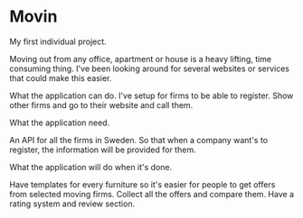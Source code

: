 # Movin
My first individual project.

Moving out from any office, apartment or house is a heavy lifting, time consuming thing.
I've been looking around for several websites or services that could make this easier.

What the application can do.
I've setup for firms to be able to register.
Show other firms and go to their website and call them.

What the application need.

An API for all the firms in Sweden. So that when a company want's to register,
the information will be provided for them.

What the application will do when it's done.

Have templates for every furniture so it's easier for people to get offers from selected moving firms.
Collect all the offers and compare them.
Have a rating system and review section.
